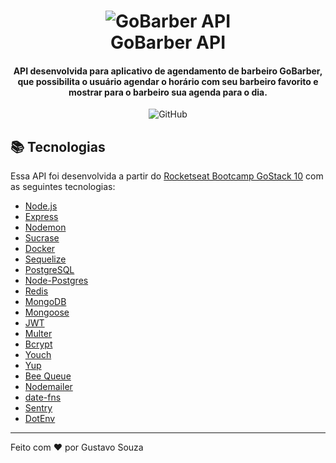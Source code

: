 <h1 align="center">
    <img alt="GoBarber API" src="https://res.cloudinary.com/lukemorales/image/upload/v1564533051/readme_logos/gobarber_hg5ddx.png" />
    <br>
    GoBarber API
</h1>

<h4 align="center">
  API desenvolvida para aplicativo de agendamento de barbeiro GoBarber, que possibilita o usuário agendar o horário com seu barbeiro favorito e mostrar para o barbeiro sua agenda para o dia.
</h4>
<p align="center">
  <img alt="GitHub" src="https://img.shields.io/github/license/eugustavo/gobarber-api.svg">
</p>

## :books: Tecnologias

Essa API foi desenvolvida a partir do [Rocketseat Bootcamp GoStack 10](https://rocketseat.com.br/bootcamp) com as seguintes tecnologias:

-  [Node.js][nodejs]
-  [Express](https://expressjs.com/)
-  [Nodemon](https://nodemon.io/)
-  [Sucrase](https://github.com/alangpierce/sucrase)
-  [Docker](https://www.docker.com/docker-community)
-  [Sequelize](http://docs.sequelizejs.com/)
-  [PostgreSQL](https://www.postgresql.org/)
-  [Node-Postgres](https://www.npmjs.com/package/pg)
-  [Redis](https://redis.io/)
-  [MongoDB](https://www.mongodb.com/)
-  [Mongoose](https://mongoosejs.com/)
-  [JWT](https://jwt.io/)
-  [Multer](https://github.com/expressjs/multer)
-  [Bcrypt](https://www.npmjs.com/package/bcrypt)
-  [Youch](https://www.npmjs.com/package/youch)
-  [Yup](https://www.npmjs.com/package/yup)
-  [Bee Queue](https://www.npmjs.com/package/bcrypt)
-  [Nodemailer](https://nodemailer.com/about/)
-  [date-fns](https://date-fns.org/)
-  [Sentry](https://sentry.io/)
-  [DotEnv](https://www.npmjs.com/package/dotenv)

---

Feito com ♥ por Gustavo Souza

[nodejs]: https://nodejs.org/
[yarn]: https://yarnpkg.com/
[vceditconfig]: https://marketplace.visualstudio.com/items?itemName=EditorConfig.EditorConfig
